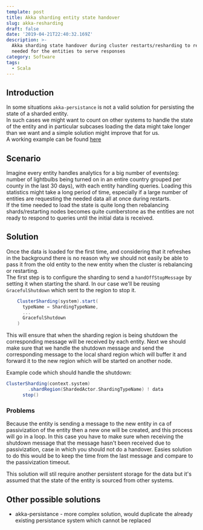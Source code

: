 ```yaml
---
template: post
title: Akka sharding entity state handover
slug: akka-resharding
draft: false
date: '2019-04-21T22:40:32.169Z'
description: >-
  Akka sharding state handover during cluster restarts/resharding to reduce time
  needed for the entities to serve responses
category: Software
tags:
  - Scala
---
```


## Introduction

In some situations `akka-persistance` is not a valid solution for persisting the state of a sharded entity.  
In such cases we might want to count on other systems to handle the state of the entity and in particular subcases loading the data might take longer than we want and a simple solution might improve that for us.  
A working example can be found [here](https://github.com/ecyshor/akka-handover)

## Scenario

Imagine every entity handles analytics for a big number of events(eg: number of lightbulbs being turned on in an entire country grouped per county in the last 30 days), with each entity handling queries. Loading this statistics might take a long period of time, especially if a large number of entities are requesting the needed data all at once during restarts.  
If the time needed to load the state is quite long then rebalancing shards/restarting nodes becomes quite cumberstone as the entities are not ready to respond to queries until the initial data is received.  

## Solution

Once the data is loaded for the first time, and considering that it refreshes in the background there is no reason why we should not easily be able to pass it from the old entity to the new entity when the cluster is rebalancing or restarting.  
The first step is to configure the sharding to send a `handOffStopMessage` by setting it when starting the shard. In our case we'll be reusing `GracefulShutdown` which sent to the region to stop it.  

```scala
    ClusterSharding(system).start(
      typeName = ShardingTypeName,
      ...
      GracefulShutdown
    )
```

This will ensure that when the sharding region is being shutdown the corresponding message will be received by each entity.
Next we should make sure that we handle the shutdown message and send the corresponding message to the local shard region which will buffer it and forward it to the new region which will be started on another node.

Example code which should handle the shutdown:

```scala
ClusterSharding(context.system)
        .shardRegion(ShardedActor.ShardingTypeName) ! data
      stop()
```

### Problems

Because the entity is sending a message to the new entity in ca of passivization of the entity then a new one will be created, and this process will go in a loop. In this case you have to make sure when receiving the shutdown message that the message hasn't been received due to passivization, case in which you should not do a handover. Easies solution to do this would be to keep the time from the last message and compare to the passivization timeout.

This solution will stil require another persistent storage for the data but it's assumed that the state of the entity is sourced from other systems.

## Other possible solutions

- akka-persistance - more complex solution, would duplicate the already existing persistance system which cannot be replaced
